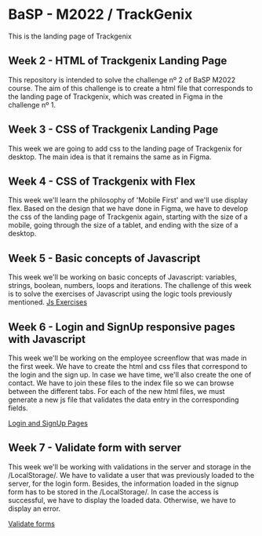 # BaSP - M2022 / TrackGenix

This is the landing page of Trackgenix

## Week 2 - HTML of Trackgenix Landing Page

This repository is intended to solve the challenge nº 2 of BaSP M2022 course. The aim of this challenge is to create a html file that corresponds to the landing page of Trackgenix, which was created in Figma in the challenge nº 1.

## Week 3 - CSS of Trackgenix Landing Page

This week we are going to add css to the landing page of Trackgenix for desktop. The main idea is that it remains the same as in Figma.

## Week 4 - CSS of Trackgenix with Flex

This week we'll learn the philosophy of 'Mobile First' and we'll use display flex. Based on the design that we have done in Figma, we have to develop the css of the landing page of Trackgenix again, starting with the size of a mobile, going through the size of a tablet, and ending with the size of a desktop.

## Week 5 - Basic concepts of Javascript

This week we'll be working on basic concepts of Javascript: variables, strings, boolean, numbers, loops and iterations. The challenge of this week is to solve the exercises of Javascript using the logic tools previously mentioned.
[Js Exercises](https://juanoauil.github.io/BaSP-M2022-Etapa-1/semana-05/index.html)

## Week 6 - Login and SignUp responsive pages with Javascript

This week we'll be working on the employee screenflow that was made in the first week.
We have to create the html and css files that correspond to the login and the sign up. In case we have time, we'll also create the one of contact.
We have to join these files to the index file so we can browse between the different tabs.
For each of the new html files, we must generate a new js file that validates the data entry in the corresponding fields.

[Login and SignUp Pages](https://juanoauil.github.io/BaSP-M2022-Etapa-1/semana-06/views/index.html)

## Week 7 - Validate form with server

This week we'll be working with validations in the server and storage in the /LocalStorage/.
We have to validate a user that was previously loaded to the server, for the login form.
Besides, the information loaded in the signup form has to be stored in the /LocalStorage/.
In case the access is successful, we have to display the loaded data. Otherwise, we have to display an error.

[Validate forms](https://juanoauil.github.io/BaSP-M2022-Etapa-1/semana-07/views/index.html)